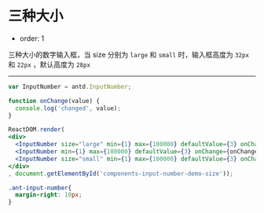 # 三种大小

- order: 1

三种大小的数字输入框，当 size 分别为 `large` 和 `small` 时，输入框高度为 `32px` 和 `22px` ，默认高度为 `28px`

---

````jsx
var InputNumber = antd.InputNumber;

function onChange(value) {
  console.log('changed', value);
}

ReactDOM.render(
<div>
  <InputNumber size="large" min={1} max={100000} defaultValue={3} onChange={onChange} />
  <InputNumber min={1} max={100000} defaultValue={3} onChange={onChange} />
  <InputNumber size="small" min={1} max={100000} defaultValue={3} onChange={onChange} />
</div>
, document.getElementById('components-input-number-demo-size'));
````

````css
.ant-input-number{
  margin-right: 10px;
}
````
